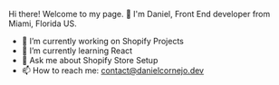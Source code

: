 Hi there! Welcome to my page. 👋
I'm Daniel, Front End developer from Miami, Florida US.

- 🔭 I’m currently working on Shopify Projects
- 🌱 I’m currently learning React
- 💬 Ask me about Shopify Store Setup
- 📫 How to reach me: contact@danielcornejo.dev
